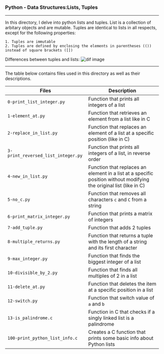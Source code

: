 
### Python - Data Structures:Lists, Tuples

-----------

In this directory, I delve into python lists and tuples. List is a collection of arbitary objects and are mutable. Tuples are identical to lists in all respects, except for the following properties:

	1. Tuples are immutable
	2. Tuples are defined by enclosing the elements in parentheses (()) instead of square brackets ([])

Differences between tuples and lists:
![dif image](https://imgs.search.brave.com/Pd5ex5f3bnprIorgwlxBYFGhveAiZFGIPEvYKJWs3eo/rs:fit:905:225:1/g:ce/aHR0cHM6Ly90c2Ux/Lm1tLmJpbmcubmV0/L3RoP2lkPU9JUC5h/YVcwR0o5cWhyM0Jx/Vk1mVDRDLWNnSGFE/NCZwaWQ9QXBp)

-----------

The table below contains files used in this directory as well as their descriptions.

| **Files** | **Description** |
| ------- | -------- |
| `0-print_list_integer.py` | Function that prints all integers of a list |
| `1-element_at.py` | Function that retrieves an element from a list like in C |
| `2-replace_in_list.py` | Function that replaces an element of a list at a specific position (like in C) |
| `3-print_reversed_list_integer.py` | Function that prints all integers of a list, in reverse order |
| `4-new_in_list.py` | Function that replaces an element in a list at a specific position without modifying the original list (like in C) |
| `5-no_c.py` | Function that removes all characters `c` and `C` from a string |
| `6-print_matrix_integer.py` | Function that prints a matrix of integers |
| `7-add_tuple.py` | Function that adds 2 tuples |
| `8-multiple_returns.py` | Function that returns a tuple with the length of a string and its first character |
| `9-max_integer.py` | Function that finds the biggest integer of a list |
| `10-divisible_by_2.py` | Function that finds all multiples of 2 in a list |
| `11-delete_at.py` | Function that deletes the item at a specific position in a list |
| `12-switch.py` | Function that switch value of `a` and `b` |
| `13-is_palindrome.c` | Function in C that checks if a singly linked list is a palindrome |
| `100-print_python_list_info.c` | Creates a C function that prints some basic info about Python lists |
